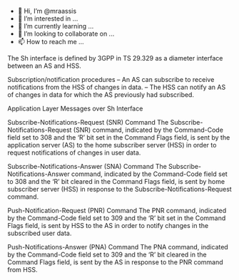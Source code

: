 - 👋 Hi, I’m @mraassis
- 👀 I’m interested in ...
- 🌱 I’m currently learning ...
- 💞️ I’m looking to collaborate on ...
- 📫 How to reach me ...

<!---
mraassis/mraassis is a ✨ special ✨ repository because its `README.md` (this file) appears on your GitHub profile.
You can click the Preview link to take a look at your changes.
--->


The Sh interface is defined by 3GPP in TS 29.329 as a diameter interface between an AS and HSS.

Subscription/notification procedures
– An AS can subscribe to receive notifications from the HSS of changes in data.
– The HSS can notify an AS of changes in data for which the AS previously had subscribed.

Application Layer Messages over Sh Interface

Subscribe-Notifications-Request (SNR) Command
The Subscribe-Notifications-Request (SNR) command, indicated by the Command-Code field set to 308 and the ‘R’ bit
set in the Command Flags field, is sent by the application server (AS) to the home subscriber server (HSS) in order to request notifications of
changes in user data. 

Subscribe-Notifications-Answer (SNA) Command
The Subscribe-Notifications-Answer command, indicated by the Command-Code field set to 308 and the ‘R’ bit cleared
in the Command Flags field, is sent by home subscriber server (HSS) in response to the Subscribe-Notifications-Request command. 

Push-Notification-Request (PNR) Command
The PNR command, indicated by the Command-Code field set to 309 and the ‘R’ bit set in the Command Flags field, is sent by HSS to the AS in order to notify changes in the subscribed user data. 

Push-Notifications-Answer (PNA) Command
The PNA command, indicated by the Command-Code field set to 309 and the ‘R’ bit
cleared in the Command Flags field, is sent by the AS in response to the PNR command from HSS.
